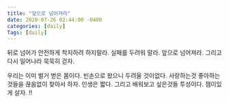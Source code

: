 ```yaml
---
title: "앞으로 넘어져라"
date: 2020-07-26 02:44:00 -0400
categories: [daily]
Tags: [daily]
---
```


뒤로 넘어가 안전하게 착지하려 하지말라.
실패를 두려워 말라.
앞으로 넘어져라.
그리고 다시 일어나라 묵묵히 걷자.

우리는 이미 벌거 벋은 몸이다. 빈손으로 왔으니 두려울 것이없다.
사랑하는것 좋아하는것들을 끊음없이 찾아서 하자.
인생은 짧다. 그리고 배워보고 싶은것들 투성이다. 잼이있게 살자. !!
